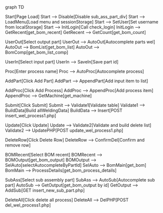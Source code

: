 graph TD

Start[Page Load]
Start --> Disable[Disable sub_ass_part_div]
Start --> LoadMenu[Load menu and sessionStorage]
Start --> SetUser[Set username from localStorage]
Start --> InitLogin[Call check_login]
InitLogin --> GetRecent[get_bom_recent]
GetRecent --> GetCount[get_bom_count]

UserOut[Select output part]
UserOut --> AutoOut[Autocomplete parts wel]
AutoOut --> BomList[get_bom_list]
AutoOut --> BomComp[get_bom_list_comp]

UserIn[Select input part]
UserIn --> SaveIn[Save part id]

Proc[Enter process name]
Proc --> AutoProc[Autocomplete process]

AddPart[Click Add Part]
AddPart --> AppendPart[Add input item to list]

AddProc[Click Add Process]
AddProc --> AppendProc[Add process item]
AppendProc --> GetMachine[get_machine]

Submit[Click Submit]
Submit --> Validate1[Validate table]
Validate1 --> BuildData[Build allWeldingData]
BuildData --> Insert[POST insert_wel_process1.php]

Update[Click Update]
Update --> Validate2[Validate and build delete list]
Validate2 --> UpdatePHP[POST update_wel_process1.php]

DeleteRow[Click Delete Row]
DeleteRow --> ConfirmDel[Confirm and remove row]

BOMRecent[Select BOM recent]
BOMRecent --> BOMOutput[get_bom_output]
BOMOutput --> SelAuto[selectAutocompleteByPartId]
SelAuto --> BomMain[get_bom]
BomMain --> ProcessDetails[get_bom_process_details]

SubAss[Select sub assembly part]
SubAss --> AutoSub[Autocomplete sub part]
AutoSub --> GetOutput[get_bom_output by id]
GetOutput --> AddSub[GET insert_new_sub_part.php]

DeleteAll[Click delete all process]
DeleteAll --> DelPHP[POST del_wel_process1.php]
